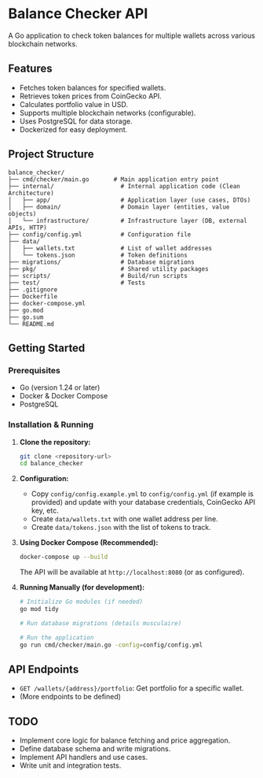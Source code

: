 # Balance Checker API

A Go application to check token balances for multiple wallets across various blockchain networks.

## Features

- Fetches token balances for specified wallets.
- Retrieves token prices from CoinGecko API.
- Calculates portfolio value in USD.
- Supports multiple blockchain networks (configurable).
- Uses PostgreSQL for data storage.
- Dockerized for easy deployment.

## Project Structure

```
balance_checker/
├── cmd/checker/main.go       # Main application entry point
├── internal/                   # Internal application code (Clean Architecture)
│   ├── app/                    # Application layer (use cases, DTOs)
│   ├── domain/                 # Domain layer (entities, value objects)
│   └── infrastructure/         # Infrastructure layer (DB, external APIs, HTTP)
├── config/config.yml           # Configuration file
├── data/
│   ├── wallets.txt             # List of wallet addresses
│   └── tokens.json             # Token definitions
├── migrations/                 # Database migrations
├── pkg/                        # Shared utility packages
├── scripts/                    # Build/run scripts
├── test/                       # Tests
├── .gitignore
├── Dockerfile
├── docker-compose.yml
├── go.mod
├── go.sum
└── README.md
```

## Getting Started

### Prerequisites

- Go (version 1.24 or later)
- Docker & Docker Compose
- PostgreSQL

### Installation & Running

1.  **Clone the repository:**
    ```bash
    git clone <repository-url>
    cd balance_checker
    ```

2.  **Configuration:**
    *   Copy `config/config.example.yml` to `config/config.yml` (if example is provided) and update with your database credentials, CoinGecko API key, etc.
    *   Create `data/wallets.txt` with one wallet address per line.
    *   Create `data/tokens.json` with the list of tokens to track.

3.  **Using Docker Compose (Recommended):**
    ```bash
    docker-compose up --build
    ```
    The API will be available at `http://localhost:8080` (or as configured).

4.  **Running Manually (for development):**
    ```bash
    # Initialize Go modules (if needed)
    go mod tidy

    # Run database migrations (details musculaire)

    # Run the application
    go run cmd/checker/main.go -config=config/config.yml
    ```

## API Endpoints

- `GET /wallets/{address}/portfolio`: Get portfolio for a specific wallet.
- (More endpoints to be defined)

## TODO

- Implement core logic for balance fetching and price aggregation.
- Define database schema and write migrations.
- Implement API handlers and use cases.
- Write unit and integration tests. 